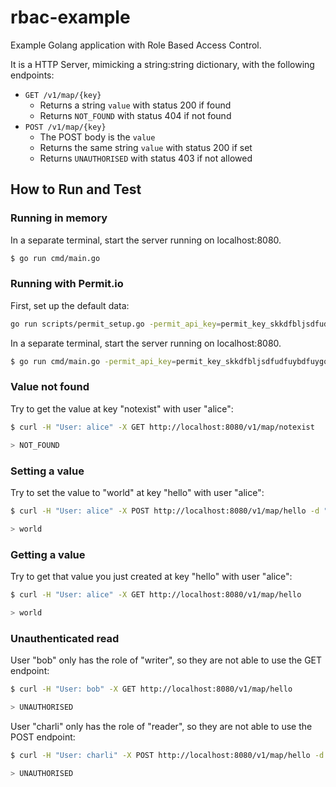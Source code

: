 # rbac-example

Example Golang application with Role Based Access Control.

It is a HTTP Server, mimicking a string:string dictionary, with the following endpoints:

- `GET /v1/map/{key}`
  - Returns a string `value` with status 200 if found
  - Returns `NOT_FOUND` with status 404 if not found
- `POST /v1/map/{key}`
  - The POST body is the `value`
  - Returns the same string `value` with status 200 if set
  - Returns `UNAUTHORISED` with status 403 if not allowed

## How to Run and Test

### Running in memory

In a separate terminal, start the server running on localhost:8080.

```bash
$ go run cmd/main.go
```

### Running with Permit.io

First, set up the default data:

```bash
go run scripts/permit_setup.go -permit_api_key=permit_key_skkdfbljsdfudfuybdfuygoydfubydkfub
```

In a separate terminal, start the server running on localhost:8080.

```bash
$ go run cmd/main.go -permit_api_key=permit_key_skkdfbljsdfudfuybdfuygoydfubydkfub
```

### Value not found

Try to get the value at key "notexist" with user "alice":

```bash
$ curl -H "User: alice" -X GET http://localhost:8080/v1/map/notexist

> NOT_FOUND
```

### Setting a value

Try to set the value to "world" at key "hello" with user "alice":

```bash
$ curl -H "User: alice" -X POST http://localhost:8080/v1/map/hello -d "world"

> world
```

### Getting a value

Try to get that value you just created at key "hello" with user "alice":

```bash
$ curl -H "User: alice" -X GET http://localhost:8080/v1/map/hello

> world
```

### Unauthenticated read

User "bob" only has the role of "writer", so they are not able to use the GET endpoint:

```bash
$ curl -H "User: bob" -X GET http://localhost:8080/v1/map/hello

> UNAUTHORISED
```

User "charli" only has the role of "reader", so they are not able to use the POST endpoint:

```bash
$ curl -H "User: charli" -X POST http://localhost:8080/v1/map/hello -d "world"

> UNAUTHORISED
```

